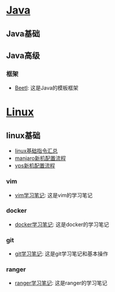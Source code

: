 # [Java](Java/index.md)
## Java基础


## Java高级
### 框架
- [Beetl](Java/Beetl.md): 这是Java的模板框架
# [Linux](Linux/index.md)
## linux基础
- [linux基础指令汇总](Linux/linux基础指令汇总.md)
- [manjaro新机配置流程](Linux/manjaro新机配置流程.md)
- [vps新机配置流程](Linux/vps新机配置流程.md)
### vim
- [vim学习笔记](Linux/vim学习笔记.md): 这是vim的学习笔记

### docker
- [docker学习笔记](Linux/docker学习笔记.md): 这是docker的学习笔记

### git
- [git学习笔记](Linux/git学习笔记.md): 这是git学习笔记和基本操作

### ranger
- [ranger学习笔记](Linux/ranger学习笔记.md): 这是ranger的学习笔记
